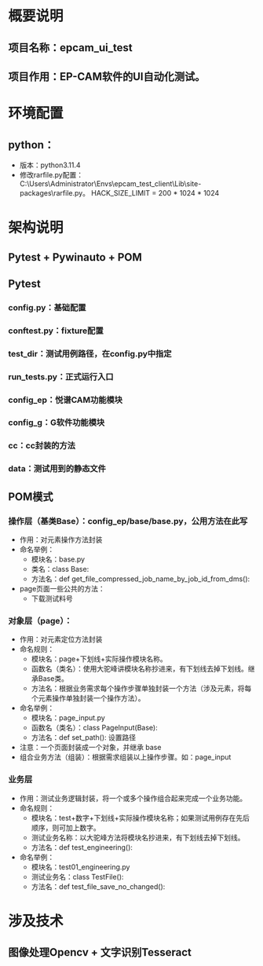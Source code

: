 # 概要说明
## 项目名称：epcam_ui_test
## 项目作用：EP-CAM软件的UI自动化测试。

# 环境配置
## python：
* 版本：python3.11.4
* 修改rarfile.py配置：C:\Users\Administrator\Envs\epcam_test_client\Lib\site-packages\rarfile.py。
HACK_SIZE_LIMIT = 200 * 1024 * 1024


# 架构说明
## Pytest + Pywinauto + POM
## Pytest
### config.py：基础配置
### conftest.py：fixture配置
### test_dir：测试用例路径，在config.py中指定
### run_tests.py：正式运行入口
### config_ep：悦谱CAM功能模块
### config_g：G软件功能模块
### cc：cc封装的方法
### data：测试用到的静态文件
## POM模式
### 操作层（基类Base）：config_ep/base/base.py，公用方法在此写
* 作用：对元素操作方法封装
* 命名举例：
  * 模块名：base.py
  * 类名：class Base:
  * 方法名：def get_file_compressed_job_name_by_job_id_from_dms():
* page页面一些公共的方法：
  * 下载测试料号
### 对象层（page）：
* 作用：对元素定位方法封装
* 命名规则：
  * 模块名：page+下划线+实际操作模块名称。
  * 函数名（类名）：使用大驼峰讲模块名称抄进来，有下划线去掉下划线。继承Base类。
  * 方法名：根据业务需求每个操作步骤单独封装一个方法（涉及元素，将每个元素操作单独封装一个操作方法）。
* 命名举例：
  * 模块名：page_input.py
  * 函数名（类名）：class PageInput(Base):
  * 方法名：def set_path(): 设置路径
* 注意：一个页面封装成一个对象，并继承 base
* 组合业务方法（组装）：根据需求组装以上操作步骤。如：page_input

### 业务层
* 作用：测试业务逻辑封装，将一个或多个操作组合起来完成一个业务功能。
* 命名规则：
  * 模块名：test+数字+下划线+实际操作模块名称；如果测试用例存在先后顺序，则可加上数字。
  * 测试业务名称：以大驼峰方法将模块名抄进来，有下划线去掉下划线。
  * 方法名：def test_engineering():
* 命名举例：
  * 模块名：test01_engineering.py
  * 测试业务名：class TestFile():
  * 方法名：def test_file_save_no_changed():


# 涉及技术
## 图像处理Opencv + 文字识别Tesseract




